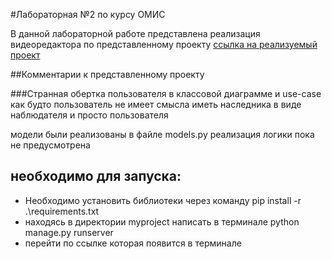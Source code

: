 #Лабораторная №2 по курсу ОМИС

В данной лабораторной работе представлена реализация видеоредактора по представленному проекту
[ссылка на реализуемый проект](https://docs.google.com/document/d/1MP0gyN-FxDzMac53q4pssePHwoGiJBl3774KuV6fXtQ/edit?usp=sharing)

##Комментарии к представленному проекту


###Странная обертка пользователя в классовой диаграмме и use-case 
как будто пользователь не имеет смысла иметь наследника в виде наблюдателя и просто пользователя

модели были реализованы в файле models.py 
реализация логики пока не предусмотрена 


## необходимо для запуска:
* Необходимо установить библиотеки через команду pip install -r .\requirements.txt
* находясь в директории myproject написать в терминале python manage.py runserver
* перейти по ссылке которая появится в терминале
